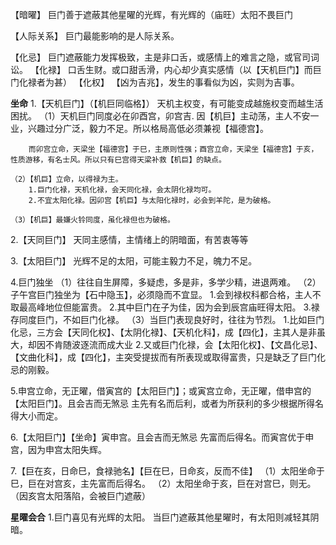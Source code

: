 【暗曜】
    巨门善于遮蔽其他星曜的光辉，有光辉的（庙旺）太阳不畏巨门

【人际关系】
    巨门最能影响的是人际关系。

【化忌】
    巨门遮蔽能力发挥极致，主是非口舌，或感情上的难言之隐，或官司词讼。
【化禄】
    口舌生财。或口甜舌滑，内心却少真实感情（以【天机巨门】而巨门化禄者为甚）
【化权】
    【凶为吉兆】，发生的事看似为凶，实则为吉事。

**坐命**
1.【天机巨门】（【机巨同临格】）
    天机主权变，有可能变成越施权变而越生活困扰。
    （1）天机巨门同度必在卯酉宫，卯宫吉.
        因【机巨】主动荡，主人不安一业，兴趣过分广泛，毅力不足。所以格局高低必须兼视【福德宫】。
        
        而卯宫立命，天梁坐【福德宫】于巳，主原则性强；酉宫立命，天梁坐【福德宫】于亥，性质游移，有名士风。所以只有巳宫得天梁补救【机巨】的缺点。

    （2）【机巨】立命，以得禄为主。
        1.巨门化禄，天机化禄，会天同化禄，会太阴化禄均可。
        2.不宜太阳化禄。因卯宫【机巨】与太阳化禄时，必会到羊陀，是为破格。
        
    （3）【机巨】最嫌火铃同度，虽化禄但也为破格。

2.【天同巨门】
    天同主感情，主情绪上的阴暗面，有苦衷等等

3.【太阳巨门】
    光辉不足的太阳，可能主毅力不足，魄力不足。

4.巨门独坐
    （1）往往自生屏障，多疑虑，多是非，多学少精，进退两难。
    （2）子午宫巨门独坐为【石中隐玉】，必须隐而不宜显。
            1.会到禄权科都合格，主人不取最高峰地位但能富贵。
            2.其中巨门在子为佳，因为会到辰宫庙旺得太阳。
            3.禄存同度巨门，不如巨门化禄。
    （3）当巨门表现良好时，往往为节烈。
            1.比如巨门化忌，三方会【天同化权】、【太阴化禄】、【天机化科】，成【四化】，主其人是非虽大，却因不肯随波逐流而成大业
            2.又或巨门化禄，会【太阳化权】、【文昌化忌】、【文曲化科】，成【四化】，主突受提拔而有所表现或取得富贵，只是缺乏了巨门化忌的刚毅。

5.申宫立命，无正曜，借寅宫的【太阳巨门】；或寅宫立命，无正曜，借申宫的【太阳巨门】。且会吉而无煞忌
    主先有名而后利，或者为所获利的多少根据所得名得大小而定。

6.【太阳巨门】【坐命】寅申宫。且会吉而无煞忌
    先富而后得名。而寅宫优于申宫，因为申宫太阳失辉。

7.【巨在亥，日命巳，食禄驰名】【巨在巳，日命亥，反而不佳】
    （1）太阳坐命于巳，巨在对宫亥，主先富而后得名。
    （2）太阳坐命于亥，巨在对宫巳，则无。（因亥宫太阳落陷，会被巨门遮蔽）

**星曜会合**
1.巨门喜见有光辉的太阳。
    当巨门遮蔽其他星曜时，有太阳则减轻其阴暗。